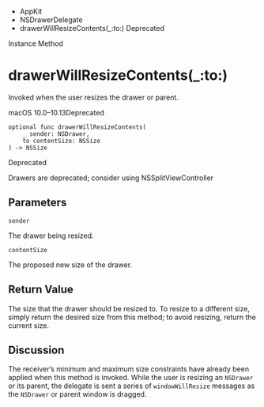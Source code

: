 

- AppKit
- NSDrawerDelegate
-  drawerWillResizeContents(\_:to:) Deprecated

Instance Method

# drawerWillResizeContents(\_:to:)

Invoked when the user resizes the drawer or parent.

macOS 10.0–10.13Deprecated

``` source
optional func drawerWillResizeContents(
    _ sender: NSDrawer,
    to contentSize: NSSize
) -> NSSize
```

Deprecated

Drawers are deprecated; consider using NSSplitViewController

## Parameters 

`sender`  

The drawer being resized.

`contentSize`  

The proposed new size of the drawer.

## Return Value

The size that the drawer should be resized to. To resize to a different size, simply return the desired size from this method; to avoid resizing, return the current size.

## Discussion

The receiver’s minimum and maximum size constraints have already been applied when this method is invoked. While the user is resizing an `NSDrawer` or its parent, the delegate is sent a series of `windowWillResize` messages as the `NSDrawer` or parent window is dragged.

